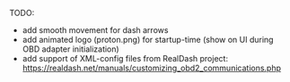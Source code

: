 TODO:
- add smooth movement for dash arrows
- add animated logo (proton.png) for startup-time (show on UI during OBD adapter initialization)
- add support of XML-config files from RealDash project: https://realdash.net/manuals/customizing_obd2_communications.php
